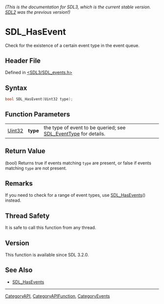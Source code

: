 ###### (This is the documentation for SDL3, which is the current stable version. [SDL2](https://wiki.libsdl.org/SDL2/) was the previous version!)
# SDL_HasEvent

Check for the existence of a certain event type in the event queue.

## Header File

Defined in [<SDL3/SDL_events.h>](https://github.com/libsdl-org/SDL/blob/main/include/SDL3/SDL_events.h)

## Syntax

```c
bool SDL_HasEvent(Uint32 type);
```

## Function Parameters

|                  |          |                                                                                  |
| ---------------- | -------- | -------------------------------------------------------------------------------- |
| [Uint32](Uint32) | **type** | the type of event to be queried; see [SDL_EventType](SDL_EventType) for details. |

## Return Value

(bool) Returns true if events matching `type` are present, or false if
events matching `type` are not present.

## Remarks

If you need to check for a range of event types, use
[SDL_HasEvents](SDL_HasEvents)() instead.

## Thread Safety

It is safe to call this function from any thread.

## Version

This function is available since SDL 3.2.0.

## See Also

- [SDL_HasEvents](SDL_HasEvents)

----
[CategoryAPI](CategoryAPI), [CategoryAPIFunction](CategoryAPIFunction), [CategoryEvents](CategoryEvents)

